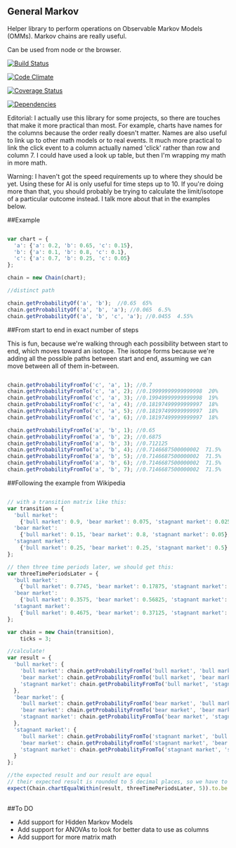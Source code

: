 General Markov
-----

Helper library to perform operations on Observable Markov Models (OMMs).  Markov chains are really useful.

Can be used from node or the browser.

[![Build Status](https://travis-ci.org/TakenPilot/general-markov.svg?branch=master)](https://travis-ci.org/TakenPilot/general-markov)

[![Code Climate](https://codeclimate.com/github/TakenPilot/general-markov/badges/gpa.svg)](https://codeclimate.com/github/TakenPilot/general-markov)

[![Coverage Status](https://coveralls.io/repos/TakenPilot/general-markov/badge.png?branch=master)](https://coveralls.io/r/TakenPilot/general-markov?branch=master)

[![Dependencies](https://david-dm.org/TakenPilot/general-markov.svg?style=flat)](https://david-dm.org/TakenPilot/general-markov.svg?style=flat)

Editorial:  I actually use this library for some projects, so there are touches that make it more practical than most. For 
example, charts have names for the columns because the order really doesn't matter.  Names are also useful to link up 
to other math models or to real events.  It much more practical to link the click event to a column actually named 'click' 
rather than row and column 7. I could have used a look up table, but then I'm wrapping my math in more math.

Warning:  I haven't got the speed requirements up to where they should be yet.  Using these for AI is only useful for
time steps up to 10.  If you're doing more than that, you should probably be trying to calculate the limit/isotope of a
particular outcome instead.  I talk more about that in the examples below.

##Example

```JavaScript

var chart = {
  'a': {'a': 0.2, 'b': 0.65, 'c': 0.15},
  'b': {'a': 0.1, 'b': 0.8, 'c': 0.1},
  'c': {'a': 0.7, 'b': 0.25, 'c': 0.05}
};

chain = new Chain(chart);

//distinct path

chain.getProbabilityOf('a', 'b');  //0.65  65%
chain.getProbabilityOf('a', 'b', 'a'); //0.065  6.5%
chain.getProbabilityOf('a', 'b', 'c', 'a'); //0.0455  4.55%

```

##From start to end in exact number of steps

This is fun, because we're walking through each possibility between start to end, which moves 
toward an isotope. The isotope forms because we're adding all the possible paths between start 
and end, assuming we can move between all of them in-between.

```JavaScript

chain.getProbabilityFromTo('c', 'a', 1); //0.7
chain.getProbabilityFromTo('c', 'a', 2); //0.19999999999999998  20%
chain.getProbabilityFromTo('c', 'a', 3); //0.19949999999999998  19%
chain.getProbabilityFromTo('c', 'a', 4); //0.18197499999999997  18%
chain.getProbabilityFromTo('c', 'a', 5); //0.18197499999999997  18%
chain.getProbabilityFromTo('c', 'a', 6); //0.18197499999999997  18%

chain.getProbabilityFromTo('a', 'b', 1); //0.65
chain.getProbabilityFromTo('a', 'b', 2); //0.6875
chain.getProbabilityFromTo('a', 'b', 3); //0.712125
chain.getProbabilityFromTo('a', 'b', 4); //0.7146687500000002  71.5%
chain.getProbabilityFromTo('a', 'b', 5); //0.7146687500000002  71.5%
chain.getProbabilityFromTo('a', 'b', 6); //0.7146687500000002  71.5%
chain.getProbabilityFromTo('a', 'b', 7); //0.7146687500000002  71.5%

```

##Following the example from Wikipedia

```JavaScript

// with a transition matrix like this:
var transition = {
  'bull market': 
    {'bull market': 0.9, 'bear market': 0.075, 'stagnant market': 0.025},
  'bear market': 
    {'bull market': 0.15, 'bear market': 0.8, 'stagnant market': 0.05},
  'stagnant market': 
    {'bull market': 0.25, 'bear market': 0.25, 'stagnant market': 0.5}
};

// then three time periods later, we should get this:
var threeTimePeriodsLater = {
  'bull market': 
    {'bull market': 0.7745, 'bear market': 0.17875, 'stagnant market': 0.04675},
  'bear market': 
    {'bull market': 0.3575, 'bear market': 0.56825, 'stagnant market': 0.07425},
  'stagnant market': 
    {'bull market': 0.4675, 'bear market': 0.37125, 'stagnant market': 0.16125}
};

var chain = new Chain(transition),
    ticks = 3;

//calculate!
var result = {
  'bull market': {
    'bull market': chain.getProbabilityFromTo('bull market', 'bull market', ticks),
    'bear market': chain.getProbabilityFromTo('bull market', 'bear market', ticks),
    'stagnant market': chain.getProbabilityFromTo('bull market', 'stagnant market', ticks)
  },
  'bear market': {
    'bull market': chain.getProbabilityFromTo('bear market', 'bull market', ticks),
    'bear market': chain.getProbabilityFromTo('bear market', 'bear market', ticks),
    'stagnant market': chain.getProbabilityFromTo('bear market', 'stagnant market', ticks)
  },
  'stagnant market': {
    'bull market': chain.getProbabilityFromTo('stagnant market', 'bull market', ticks),
    'bear market': chain.getProbabilityFromTo('stagnant market', 'bear market', ticks),
    'stagnant market': chain.getProbabilityFromTo('stagnant market', 'stagnant market', ticks)
  }
};

//the expected result and our result are equal
// their expected result is rounded to 5 decimal places, so we have to round as well
expect(Chain.chartEqualWithin(result, threeTimePeriodsLater, 5)).to.be.true; 
  
```

##To DO

* Add support for Hidden Markov Models
* Add support for ANOVAs to look for better data to use as columns
* Add support for more matrix math